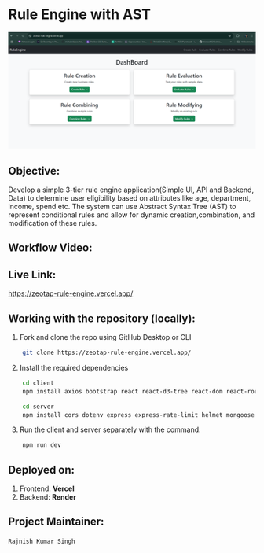 # Rule Engine with AST

![Dashboard](image.png)

## Objective:

Develop a simple 3-tier rule engine application(Simple UI, API and Backend, Data) to determine
user eligibility based on attributes like age, department, income, spend etc. The system can use
Abstract Syntax Tree (AST) to represent conditional rules and allow for dynamic creation,combination, and modification of these rules.

## Workflow Video:

## Live Link:

https://zeotap-rule-engine.vercel.app/

## Working with the repository (locally):

1. Fork and clone the repo using GitHub Desktop or CLI

```bash
    git clone https://zeotap-rule-engine.vercel.app/
```

2. Install the required dependencies

```bash
    cd client
    npm install axios bootstrap react react-d3-tree react-dom react-router-dom react-toastify @vitejs/plugin-react vite --save
```

```bash
    cd server
    npm install cors dotenv express express-rate-limit helmet mongoose nodemon --save-dev
```

3. Run the client and server separately with the command:

```bash
    npm run dev
```

## Deployed on:

1. Frontend: **Vercel**
2. Backend: **Render**

## Project Maintainer:

`Rajnish Kumar Singh`
